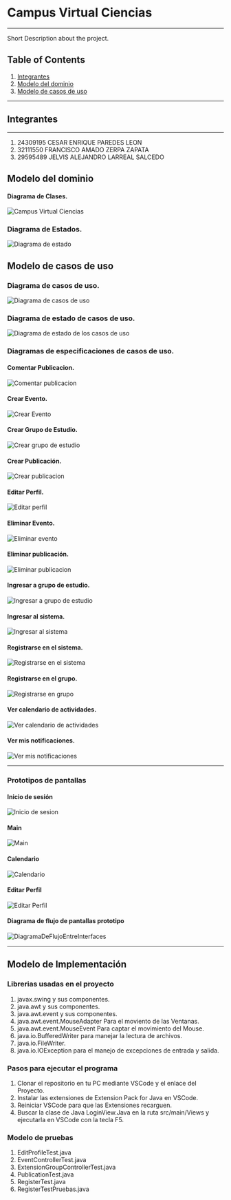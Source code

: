 # Campus Virtual Ciencias
***
Short Description about the project.

## Table of Contents
1. [Integrantes](#integrantes)
2. [Modelo del dominio](#modelo-del-dominio)
3. [Modelo de casos de uso](#modelo-de-casos-de-uso)

***
## Integrantes
***
1. 24309195    CESAR ENRIQUE     PAREDES LEON
2. 32111550    FRANCISCO AMADO    ZERPA ZAPATA
3. 29595489    JELVIS ALEJANDRO    LARREAL SALCEDO

## Modelo del dominio
#### Diagrama de Clases.
![Campus Virtual Ciencias](https://github.com/user-attachments/assets/4dc54f93-8a6d-4cec-88e6-54aa93f77217)
### Diagrama de Estados.
![Diagrama de estado](https://github.com/user-attachments/assets/c6c60c60-a238-4fcb-a6d8-7fcf93f2f165)

## Modelo de casos de uso
### Diagrama de casos de uso.
![Diagrama de casos de uso](https://github.com/user-attachments/assets/33792aac-1449-4a66-8cdd-6edd935e999b)
### Diagrama de estado de casos de uso.
![Diagrama de estado de los casos de uso](https://github.com/user-attachments/assets/96eacb16-bfd6-4d69-bc19-90d4327ff938)
### Diagramas de especificaciones de casos de uso.
#### Comentar Publicacion.
![Comentar publicacion](https://github.com/user-attachments/assets/ed523660-96b1-4f37-b128-6f86e9be6bba)
#### Crear Evento.
![Crear Evento](https://github.com/user-attachments/assets/d141c0e8-c171-412a-8b6e-64dc4f825c4e)
#### Crear Grupo de Estudio.
![Crear grupo de estudio](https://github.com/user-attachments/assets/19be5be5-8957-4687-81cb-0d72f7c29903)
#### Crear Publicación.
![Crear publicacion](https://github.com/user-attachments/assets/ef7b890e-f47e-48cd-b6a6-e5d872506066)
#### Editar Perfil.
![Editar perfil](https://github.com/user-attachments/assets/b43d1b6c-2b47-49c9-81f6-3b497b0fbac2)
#### Eliminar Evento.
![Eliminar evento](https://github.com/user-attachments/assets/9cbe0509-77db-4a46-be57-fd18a7822573)
#### Eliminar publicación.
![Eliminar publicacion](https://github.com/user-attachments/assets/d105c148-9687-47e1-ae42-6b68b50626d5)
#### Ingresar a grupo de estudio.
![Ingresar a grupo de estudio](https://github.com/user-attachments/assets/a3be9fe2-ef7d-4b92-9a18-35f480478ecc)
#### Ingresar al sistema.
![Ingresar al sistema](https://github.com/user-attachments/assets/a52f3d73-8cdf-40be-a9be-3f464dcfdfc9)
#### Registrarse en el sistema.
![Registrarse en el sistema](https://github.com/user-attachments/assets/f7957e76-7e92-493f-b43e-a638dd302d49)
#### Registrarse en el grupo.
![Registrarse en grupo](https://github.com/user-attachments/assets/8b8e7415-4aa4-42a4-9ae7-e092a9441a19)
#### Ver calendario de actividades.
![Ver calendario de actividades](https://github.com/user-attachments/assets/05d87640-f9c5-4b1b-b271-4d68b5abd8d4)
#### Ver mis notificaciones.
![Ver mis notificaciones](https://github.com/user-attachments/assets/e133e288-db6f-438d-8da1-1ae9a935e999)
***
### Prototipos de pantallas
#### Inicio de sesión
![Inicio de sesion](https://github.com/user-attachments/assets/1d047476-8a1c-4ede-bade-25f3f797fc69)
#### Main
![Main](https://github.com/user-attachments/assets/dfdeee9a-e59c-4c74-a184-8743f3e0778d)
#### Calendario
![Calendario](https://github.com/user-attachments/assets/88daab2b-f401-4a82-a106-d7875205bfe8)
#### Editar Perfil
![Editar Perfil](https://github.com/user-attachments/assets/0079278d-fa99-4560-92fc-afb2f516e47c)
#### Diagrama de flujo de pantallas prototipo
![DiagramaDeFlujoEntreInterfaces](https://github.com/user-attachments/assets/452ac937-11ee-44ef-8cae-a77c2d1164b2)

***
## Modelo de Implementación
### Librerias usadas en el proyecto
  1. javax.swing y sus componentes.
  2. java.awt y sus componentes.
  3. java.awt.event y sus componentes.
  4. java.awt.event.MouseAdapter Para el moviento de las Ventanas.
  5. java.awt.event.MouseEvent Para captar el movimiento del Mouse.
  6. java.io.BufferedWriter para manejar la lectura de archivos.
  7. java.io.FileWriter.
  8. java.io.IOException para el manejo de excepciones de entrada y salida.
  
### Pasos para ejecutar el programa
  1. Clonar el repositorio en tu PC mediante VSCode y el enlace del Proyecto.
  2. Instalar las extensiones de Extension Pack for Java en VSCode.
  3. Reiniciar VSCode para que las Extensiones recarguen.
  4. Buscar la clase de Java LoginView.Java en la ruta src/main/Views y ejecutarla en VSCode con la tecla F5.

### Modelo de pruebas
  1. EditProfileTest.java
  2. EventControllerTest.java
  3. ExtensionGroupControllerTest.java
  4. PublicationTest.java
  5. RegisterTest.java
  6. RegisterTestPruebas.java